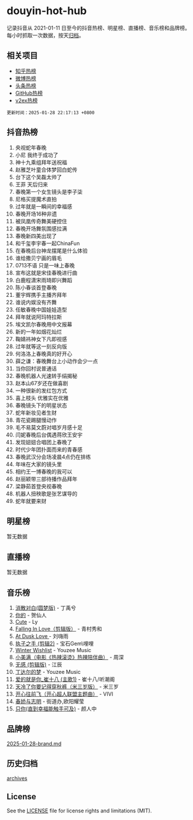 # douyin-hot-hub

记录抖音从 2021-01-11 日至今的抖音热榜、明星榜、直播榜、音乐榜和品牌榜。每小时抓取一次数据，按天[归档](archives)。

## 相关项目

- [知乎热榜](https://github.com/lonnyzhang423/zhihu-hot-hub)
- [微博热榜](https://github.com/lonnyzhang423/weibo-hot-hub)
- [头条热榜](https://github.com/lonnyzhang423/toutiao-hot-hub)
- [GitHub热榜](https://github.com/lonnyzhang423/github-hot-hub)
- [v2ex热榜](https://github.com/lonnyzhang423/v2ex-hot-hub)


`更新时间：2025-01-28 22:17:13 +0800`

## 抖音热榜

1. 央视蛇年春晚
1. 小尼 我终于成功了
1. 神十九乘组拜年送祝福
1. 赵雅芝叶童合体梦回白蛇传
1. 台下这个吴磊太帅了
1. 王菲 天后归来
1. 春晚第一个女生镜头是李子柒
1. 尼格买提魔术直拍
1. 过年就是一瞬间的幸福感
1. 春晚开场16种非遗
1. 被凤凰传奇舞美硬控住
1. 春晚开场舞氛围感拉满
1. 春晚新四美出现了
1. 和千玺李宇春一起ChinaFun
1. 在春晚后台神龙摆尾是什么体验
1. 谁给撒贝宁画的眉毛
1. 0713不语 只是一味上春晚
1. 宣布这就是宋佳春晚进行曲
1. 白鹿程潇宋雨琦即兴舞蹈
1. 陈小春谈首登春晚
1. 董宇辉携手主播齐拜年
1. 谁说内娱没有齐舞
1. 任敏春晚中国娃娃造型
1. 拜年就说阿玛特拉斯
1. 埃文凯尔春晚用中文报幕
1. 新的一年如烟花灿烂
1. 鞠婧祎神女下凡即视感
1. 过年就等这一刻反向版
1. 何洛洛上春晚真的好开心
1. 薛之谦：春晚舞台上小动作会少一点
1. 当你回村说普通话
1. 春晚机器人光速转手绢揭秘
1. 赵本山67岁还在做喜剧
1. 一种很新的发红包方式
1. 喜上枝头 优雅实在优雅
1. 春晚镜头下的明星状态
1. 蛇年新妆见者生财
1. 青花瓷踢腿慢动作
1. 毛不易莫文蔚对唱岁月感十足
1. 闫妮春晚后台偶遇蒋欣王安宇
1. 发现妞妞合唱团上春晚了
1. 时代少年团扑面而来的青春感
1. 春晚武汉分会场凌晨4点仍在排练
1. 年味在大家的镜头里
1. 相约王一博春晚的我可以
1. 赵丽颖带三部待播作品拜年
1. 梁静茹首登央视春晚
1. 机器人扭秧歌是张艺谋导的
1. 蛇年就要来财

## 明星榜

暂无数据

## 直播榜

暂无数据

## 音乐榜

1. [消散对白(圆梦版)](https://sf5-hl-cdn-tos.douyinstatic.com/obj/tos-cn-ve-2774/og4jB5I5IizzoZVAAAzWgBMAsMDWoArfwBOiFs) - 丁禹兮
1. [你的](https://sf5-hl-cdn-tos.douyinstatic.com/obj/tos-cn-ve-2774/oYuIeKf42jB7sEV6B2upMdpYAgfrQWj0FeRegh) - 贺仙人
1. [Cute](https://sf5-hl-cdn-tos.douyinstatic.com/obj/tos-cn-ve-2774/o4IbIzHWKAAB4wsS5qMBRiiAlEBGTpQRNfFvuo) - Ly
1. [Falling In Love（剪辑版）](https://sf5-hl-cdn-tos.douyinstatic.com/obj/tos-cn-ve-2774/o8ajpA8zzgBPahbBIO8AcKGBLJezFCRd1wfP9f) - 青村秀和
1. [ At Dusk  Love ](https://sf5-hl-cdn-tos.douyinstatic.com/obj/tos-cn-ve-2774/o8CrpCf5CaYgI4ZrtQgMQAFEfuGqNnRSDQAPBc) - 刘嗨雨
1. [执子之手 (剪辑2)](https://sf5-hl-cdn-tos.douyinstatic.com/obj/tos-cn-ve-2774/oUoZLQjCc31XzqsBnBQUNgeKtYPBcgbFDwtfcu) - 宝石Gem\哩哩
1. [Winter Wishlist](https://sf5-hl-cdn-tos.douyinstatic.com/obj/tos-cn-ve-2774/oIIgUOeamCFCVAzxN6MFRLIBlLGpUqQxeeHrLE) - Youzee Music
1. [小美满（电影《热辣滚烫》热辣陪伴曲）](https://sf5-hl-cdn-tos.douyinstatic.com/obj/tos-cn-ve-2774/o0GAn2lSgfZIDUgtevCGDQYnFg4CwnrBaxbTZL) - 周深
1. [无感 (剪辑版)](https://sf5-hl-cdn-tos.douyinstatic.com/obj/tos-cn-ve-2774/o0eIsUzJBDlQaQFC5OFlgbMEZC1TFYBftOBn6p) - 江辰
1. [丁达尔的梦](https://sf6-cdn-tos.douyinstatic.com/obj/tos-cn-ve-2774/oMU3WirUZBVQkAC9ccG5P2IQirziZM2RTInUY) - Youzee Music
1. [爱的就是你_崔十八 (主歌1)](https://sf5-hl-cdn-tos.douyinstatic.com/obj/tos-cn-ve-2774/oI5BO5DhFZ6UTcNCnZaOCBLtZ7WIMQGfgnXf5E) - 崔十八/听潮阁
1. [天冷了你要记得穿秋裤（米三岁版）](https://sf5-hl-cdn-tos.douyinstatic.com/obj/tos-cn-ve-2774/oQlIwVIDWiZ6BQilAorS7MA0AgCkQDvcZAdm1) - 米三岁
1. [开心往前飞（开心超人联盟主题曲）](https://sf5-hl-cdn-tos.douyinstatic.com/obj/tos-cn-ve-2774/9d8fb7c82cf1421fb93a9fe925275e0a) - VIVI
1. [春娇与志明](https://sf5-hl-cdn-tos.douyinstatic.com/obj/tos-cn-ve-2774/e530d8fceb7044b39707d7f9ff54add1) - 街道办,欧阳耀莹
1. [只你(直到幸福能触手可及)](https://sf5-hl-cdn-tos.douyinstatic.com/obj/tos-cn-ve-2774/o0lBkRDzFTeaVSUz3ZZSCBVtZ5DIMQGfgmEAuE) - 颜人中

## 品牌榜

[2025-01-28-brand.md](archives/2025-01-28-brand.md)

## 历史归档

[archives](archives)

## License

See the [LICENSE](LICENSE) file for license rights and limitations (MIT).
